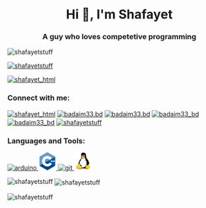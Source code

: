 <h1 align="center">Hi 👋, I'm Shafayet</h1>
<h3 align="center">A guy who loves competetive programming</h3>

<p align="left"> <img src="https://komarev.com/ghpvc/?username=shafayetstuff&label=Profile%20views&color=0e75b6&style=flat" alt="shafayetstuff" /> </p>

<p align="left"> <a href="https://github.com/ryo-ma/github-profile-trophy"><img src="https://github-profile-trophy.vercel.app/?username=shafayetstuff" alt="shafayetstuff" /></a> </p>

<p align="left"> <a href="https://twitter.com/shafayet_html" target="blank"><img src="https://img.shields.io/twitter/follow/shafayet_html?logo=twitter&style=for-the-badge" alt="shafayet_html" /></a> </p>

<h3 align="left">Connect with me:</h3>
<p align="left">
<a href="https://twitter.com/shafayet_html" target="blank"><img align="center" src="https://raw.githubusercontent.com/rahuldkjain/github-profile-readme-generator/master/src/images/icons/Social/twitter.svg" alt="shafayet_html" height="30" width="40" /></a>
<a href="https://fb.com/badaim33.bd/" target="blank"><img align="center" src="https://raw.githubusercontent.com/rahuldkjain/github-profile-readme-generator/master/src/images/icons/Social/facebook.svg" alt="badaim33.bd" height="30" width="40" /></a>
<a href="https://instagram.com/badaim33.bd" target="blank"><img align="center" src="https://raw.githubusercontent.com/rahuldkjain/github-profile-readme-generator/master/src/images/icons/Social/instagram.svg" alt="badaim33.bd" height="30" width="40" /></a>
<a href="https://www.youtube.com/c/badaim33_bd" target="blank"><img align="center" src="https://raw.githubusercontent.com/rahuldkjain/github-profile-readme-generator/master/src/images/icons/Social/youtube.svg" alt="badaim33_bd" height="30" width="40" /></a>
<a href="https://www.codechef.com/users/badaim33_bd" target="blank"><img align="center" src="https://cdn.jsdelivr.net/npm/simple-icons@3.1.0/icons/codechef.svg" alt="badaim33_bd" height="30" width="40" /></a>
<a href="https://codeforces.com/profile/shafayetstuff" target="blank"><img align="center" src="https://raw.githubusercontent.com/rahuldkjain/github-profile-readme-generator/master/src/images/icons/Social/codeforces.svg" alt="shafayetstuff" height="30" width="40" /></a>
</p>

<h3 align="left">Languages and Tools:</h3>
<p align="left"> <a href="https://www.arduino.cc/" target="_blank" rel="noreferrer"> <img src="https://cdn.worldvectorlogo.com/logos/arduino-1.svg" alt="arduino" width="40" height="40"/> </a> <a href="https://www.w3schools.com/cpp/" target="_blank" rel="noreferrer"> <img src="https://raw.githubusercontent.com/devicons/devicon/master/icons/cplusplus/cplusplus-original.svg" alt="cplusplus" width="40" height="40"/> </a> <a href="https://git-scm.com/" target="_blank" rel="noreferrer"> <img src="https://www.vectorlogo.zone/logos/git-scm/git-scm-icon.svg" alt="git" width="40" height="40"/> </a> <a href="https://www.linux.org/" target="_blank" rel="noreferrer"> <img src="https://raw.githubusercontent.com/devicons/devicon/master/icons/linux/linux-original.svg" alt="linux" width="40" height="40"/> </a> </p>

<p><img align="left" src="https://github-readme-stats.vercel.app/api/top-langs?username=shafayetstuff&show_icons=true&locale=en&layout=compact" alt="shafayetstuff" /></p>

<p>&nbsp;<img align="center" src="https://github-readme-stats.vercel.app/api?username=shafayetstuff&show_icons=true&locale=en" alt="shafayetstuff" /></p>

<p><img align="center" src="https://github-readme-streak-stats.herokuapp.com/?user=shafayetstuff&" alt="shafayetstuff" /></p>
